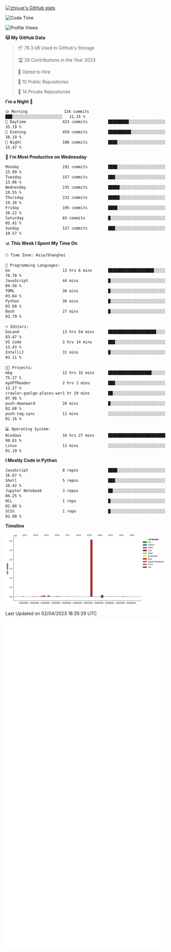 
[![zhiyue's GitHub stats](https://github-readme-stats.vercel.app/api?username=zhiyue)](https://github.com/anuraghazra/github-readme-stats&&show_icons=true)

<!--START_SECTION:waka-->
![Code Time](http://img.shields.io/badge/Code%20Time-1%2C065%20hrs%2011%20mins-blue)

![Profile Views](http://img.shields.io/badge/Profile%20Views-0-blue)

**🐱 My GitHub Data** 

> 📦 78.3 kB Used in GitHub's Storage 
 > 
> 🏆 29 Contributions in the Year 2023
 > 
> 💼 Opted to Hire
 > 
> 📜 10 Public Repositories 
 > 
> 🔑 14 Private Repositories 
 > 
**I'm a Night 🦉** 

```text
🌞 Morning                134 commits         ███░░░░░░░░░░░░░░░░░░░░░░   11.15 % 
🌆 Daytime                423 commits         █████████░░░░░░░░░░░░░░░░   35.19 % 
🌃 Evening                459 commits         ██████████░░░░░░░░░░░░░░░   38.19 % 
🌙 Night                  186 commits         ████░░░░░░░░░░░░░░░░░░░░░   15.47 % 
```
📅 **I'm Most Productive on Wednesday** 

```text
Monday                   191 commits         ████░░░░░░░░░░░░░░░░░░░░░   15.89 % 
Tuesday                  157 commits         ███░░░░░░░░░░░░░░░░░░░░░░   13.06 % 
Wednesday                235 commits         █████░░░░░░░░░░░░░░░░░░░░   19.55 % 
Thursday                 232 commits         █████░░░░░░░░░░░░░░░░░░░░   19.30 % 
Friday                   195 commits         ████░░░░░░░░░░░░░░░░░░░░░   16.22 % 
Saturday                 65 commits          █░░░░░░░░░░░░░░░░░░░░░░░░   05.41 % 
Sunday                   127 commits         ███░░░░░░░░░░░░░░░░░░░░░░   10.57 % 
```


📊 **This Week I Spent My Time On** 

```text
🕑︎ Time Zone: Asia/Shanghai

💬 Programming Languages: 
Go                       13 hrs 6 mins       ████████████████████░░░░░   78.70 % 
JavaScript               44 mins             █░░░░░░░░░░░░░░░░░░░░░░░░   04.50 % 
TOML                     36 mins             █░░░░░░░░░░░░░░░░░░░░░░░░   03.64 % 
Python                   36 mins             █░░░░░░░░░░░░░░░░░░░░░░░░   03.60 % 
Bash                     27 mins             █░░░░░░░░░░░░░░░░░░░░░░░░   02.79 % 

🔥 Editors: 
GoLand                   13 hrs 54 mins      █████████████████████░░░░   83.47 % 
VS Code                  2 hrs 14 mins       ███░░░░░░░░░░░░░░░░░░░░░░   13.43 % 
IntelliJ                 31 mins             █░░░░░░░░░░░░░░░░░░░░░░░░   03.11 % 

🐱‍💻 Projects: 
mkg                      12 hrs 32 mins      ███████████████████░░░░░░   75.27 % 
myGPTReader              2 hrs 2 mins        ███░░░░░░░░░░░░░░░░░░░░░░   12.27 % 
crawler-goolge-places-wor1 hr 19 mins        ██░░░░░░░░░░░░░░░░░░░░░░░   07.96 % 
push-downward            26 mins             █░░░░░░░░░░░░░░░░░░░░░░░░   02.68 % 
push-tag-sync            11 mins             ░░░░░░░░░░░░░░░░░░░░░░░░░   01.16 % 

💻 Operating System: 
Windows                  16 hrs 27 mins      █████████████████████████   98.81 % 
Linux                    11 mins             ░░░░░░░░░░░░░░░░░░░░░░░░░   01.19 % 
```

**I Mostly Code in Python** 

```text
JavaScript               8 repos             ████░░░░░░░░░░░░░░░░░░░░░   16.67 % 
Shell                    5 repos             ███░░░░░░░░░░░░░░░░░░░░░░   10.42 % 
Jupyter Notebook         3 repos             ██░░░░░░░░░░░░░░░░░░░░░░░   06.25 % 
HCL                      1 repo              █░░░░░░░░░░░░░░░░░░░░░░░░   02.08 % 
SCSS                     1 repo              █░░░░░░░░░░░░░░░░░░░░░░░░   02.08 % 
```



**Timeline**

![Lines of Code chart](https://raw.githubusercontent.com/zhiyue/zhiyue/main/assets/bar_graph.png)


 Last Updated on 02/04/2023 18:35:29 UTC
<!--END_SECTION:waka-->

<!-- [![Top Langs](https://github-readme-stats.vercel.app/api/top-langs/?username=zhiyue)](https://github.com/anuraghazra/github-readme-stats) -->

![](./github-metrics.svg)

